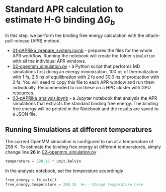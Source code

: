 # Standard APR calculation to estimate H-G binding $\Delta G_{b}$

In this step, we perform the binding free energy calculation with the attach-pull-release (APR) method.

* [01-pAPRika_prepare_system.ipynb](01-pAPRika_prepare_system.ipynb) - prepares the files for the whole APR workflow. Running the notebook will create the folder `simulation` with all the individual APR windows. 
* [02-openmm_simulation.py](02-openmm_simulation.py) - a Python script that performs MD simulations first doing an energy minimization, 100 ps of thermalization with 1 fs, 2.5 ns of equilibration with 2 fs and 30.0 ns of production with 2 fs. You will need to copy this file to each APR window and run them individually. Recommended to run these on a HPC cluster with GPU resources.
* [03-pAPRika_analysis.ipynb](03-pAPRika_analysis.ipynb) - a Jupyter notebook that analysis the APR simulations that extracts the standard binding free energy. The binding free energy will be printed in the Notebook and the results are saved to a JSON file.

## Running Simulations at different temperatures
The current OpenMM simulation is configured to run at a temperature of 298 K. To estimate the binding free energy at different temperatures, simply change line **26** in [02-openmm_simulation.py](02-openmm_simulation.py) 
```python
temperature = 298.15 * unit.kelvin
```
In the analysis notebook, set the temperature accordingly
```python
free_energy = fe_calc()
free_energy.temperature = 298.15  #<-- Change temperature here
```